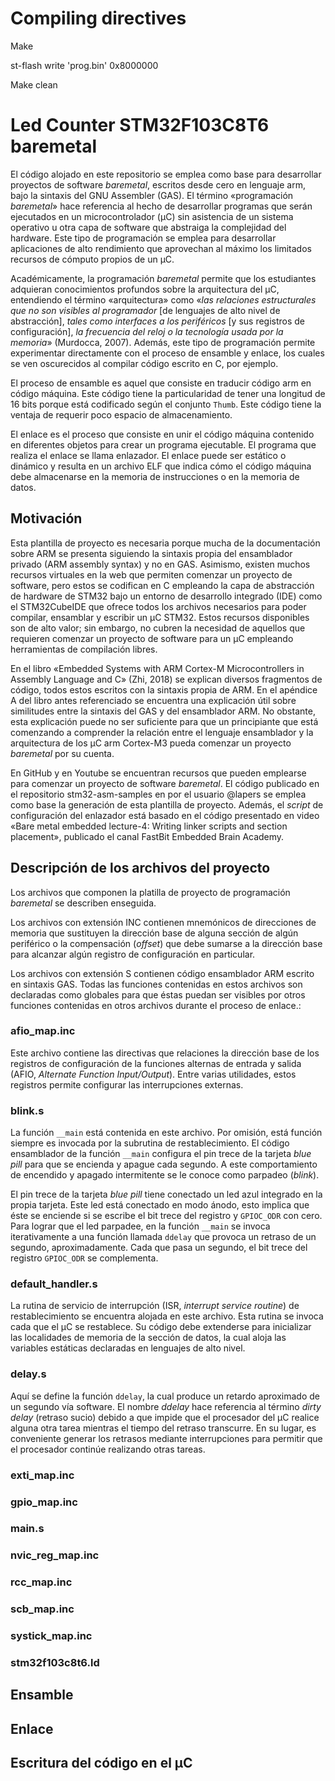 # Compiling directives
Make

st-flash write 'prog.bin' 0x8000000

Make clean

# Led Counter STM32F103C8T6 baremetal

El código alojado en este repositorio se emplea como base para desarrollar proyectos de software *baremetal*, escritos desde cero en lenguaje arm, bajo la sintaxis del GNU Assembler (GAS). El término «programación *baremetal*» hace referencia al hecho de desarrollar programas que serán ejecutados en un microcontrolador (µC) sin asistencia de un sistema operativo u otra capa de software que abstraiga la complejidad del hardware. Este tipo de programación se emplea para desarrollar aplicaciones de alto rendimiento que aprovechan al máximo los limitados recursos de cómputo propios de un µC. 

Académicamente, la programación *baremetal* permite que los estudiantes adquieran conocimientos profundos sobre la arquitectura del µC, entendiendo el término «arquitectura» como «*las relaciones estructurales que no son visibles al programador* [de lenguajes de alto nivel de abstracción], *tales como interfaces a los periféricos* [y sus registros de configuración], *la frecuencia del reloj o la tecnología usada por la memoria*» (Murdocca, 2007). Además, este tipo de programación permite experimentar directamente con el proceso de ensamble y enlace, los cuales se ven oscurecidos al compilar código escrito en C, por ejemplo.

El proceso de ensamble es aquel que consiste en traducir código arm en código máquina. Este código tiene la particularidad de tener una longitud de 16 bits porque está codificado según el conjunto `Thumb`. Este código tiene la ventaja de requerir poco espacio de almacenamiento.

El enlace es el proceso que consiste en unir el código máquina contenido en diferentes objetos para crear un programa ejecutable. El programa que realiza el
enlace se llama enlazador. El enlace puede ser estático o dinámico y resulta en un archivo ELF que indica cómo el código máquina debe almacenarse en la memoria de instrucciones o en la memoria de datos.

## Motivación

Esta plantilla de proyecto es necesaria porque mucha de la documentación sobre ARM se presenta siguiendo la sintaxis propia del ensamblador privado (ARM assembly syntax) y no en GAS. Asimismo, existen muchos recursos virtuales en la web que permiten comenzar un proyecto de software, pero estos se codifican en C empleando la capa de abstracción de hardware de STM32 bajo un entorno de desarrollo integrado (IDE) como el STM32CubeIDE que ofrece todos los archivos necesarios para poder compilar, ensamblar y escribir un µC STM32. Estos recursos disponibles son de alto valor; sin embargo, no cubren la necesidad de aquellos que requieren comenzar un proyecto de software para un µC empleando herramientas de compilación libres.

En el libro «Embedded Systems with ARM Cortex-M Microcontrollers in Assembly Language and C» (Zhi, 2018) se explican diversos fragmentos de código, todos estos escritos con la sintaxis propia de ARM. En el apéndice A del libro antes referenciado se encuentra una explicación útil sobre similitudes entre la sintaxis del GAS y del ensamblador ARM. No obstante, esta explicación puede no ser suficiente para que un principiante que está comenzando a comprender la relación entre el lenguaje ensamblador y la arquitectura de los µC arm Cortex-M3 pueda comenzar un proyecto *baremetal* por su cuenta.

En GitHub y en Youtube se encuentran recursos que pueden emplearse para comenzar un proyecto de software *baremetal*. El código publicado en el repositorio stm32-asm-samples en por el usuario @lapers se emplea como base la generación de esta plantilla de proyecto. Además, el *script* de configuración del enlazador está basado en el código presentado en video «Bare metal embedded lecture-4: Writing linker scripts and section placement», publicado el canal FastBit Embedded Brain Academy.

## Descripción de los archivos del proyecto

Los archivos que componen la platilla de proyecto de programación *baremetal* se describen enseguida. 

Los archivos con extensión INC contienen mnemónicos de direcciones de memoria que sustituyen la dirección base de alguna sección de algún periférico o la compensación (*offset*) que debe sumarse a la dirección base para alcanzar algún registro de configuración en particular.

Los archivos con extensión S contienen código ensamblador ARM escrito en sintaxis GAS. Todas las funciones contenidas en estos archivos son declaradas como globales para que éstas puedan ser visibles por otros funciones contenidas en otros archivos durante el proceso de enlace.:

### afio_map.inc

Este archivo contiene las directivas que relaciones la dirección base de los registros de configuración de la funciones alternas de entrada y salida (AFIO, *Alternate Function Input/Output*). Entre varias utilidades, estos registros permite configurar las interrupciones externas.

### blink.s

La función `__main` está contenida en este archivo. Por omisión, está función siempre es invocada por la subrutina de restablecimiento. El código ensamblador de la función `__main` configura el pin trece de la tarjeta *blue pill* para que se encienda y apague cada segundo. A este comportamiento de encendido y apagado intermitente se le conoce como parpadeo (*blink*).

El pin trece de la tarjeta *blue pill* tiene conectado un led azul integrado en la propia tarjeta. Este led está conectado en modo ánodo, esto implica que éste se enciende si se escribe el bit trece del registro y `GPIOC_ODR` con cero. Para lograr que el led parpadee, en la función `__main` se invoca iterativamente a una función llamada `ddelay` que provoca un retraso de un segundo, aproximadamente. Cada que pasa un segundo, el bit trece del registro `GPIOC_ODR` se complementa.

### default_handler.s

La rutina de servicio de interrupción (ISR, *interrupt service routine*) de restablecimiento se encuentra alojada en este archivo. Esta rutina se invoca cada que el µC se restablece. Su código debe extenderse para inicializar las localidades de memoria de la sección de datos, la cual aloja las variables estáticas declaradas en lenguajes de alto nivel.

### delay.s

Aquí se define la función `ddelay`, la cual produce un retardo aproximado de un segundo vía software. El nombre *ddelay* hace referencia al término *dirty delay* (retraso sucio) debido a que impide que el procesador del µC realice alguna otra tarea mientras el tiempo del retraso transcurre. En su lugar, es conveniente generar los retrasos mediante interrupciones para permitir que el procesador continúe realizando otras tareas.

### exti_map.inc

### gpio_map.inc

### main.s

### nvic_reg_map.inc

### rcc_map.inc

### scb_map.inc

### systick_map.inc

### stm32f103c8t6.ld

## Ensamble

## Enlace

## Escritura del código en el µC
